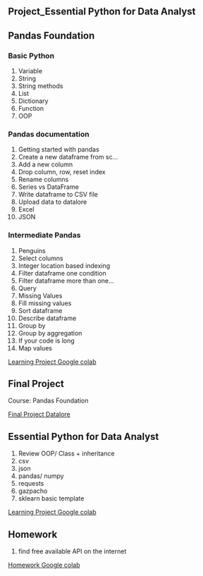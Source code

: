 ## Project_Essential Python for Data Analyst

## Pandas Foundation
### Basic Python
1. Variable
2. String
3. String methods
4. List
5. Dictionary
6. Function
7. OOP

### Pandas documentation
1. Getting started with pandas
2. Create a new dataframe from sc...
3. Add a new column
4. Drop column, row, reset index
5. Rename columns
6. Series vs DataFrame
7. Write dataframe to CSV file
8. Upload data to datalore
9. Excel
10. JSON

### Intermediate Pandas
1. Penguins
2. Select columns
3. Integer location based indexing
4. Filter dataframe one condition
5. Filter dataframe more than one...
6. Query
7. Missing Values
8. Fill missing values
9. Sort dataframe
11. Describe dataframe
12. Group by
13. Group by aggregation
14. If your code is long
15. Map values

[Learning Project Google colab](https://colab.research.google.com/drive/1syFuGsvhBnCLKgR-mkJty7nuSnhMKzvD)<br>

## Final Project
Course: Pandas Foundation

[Final Project Datalore](https://datalore.jetbrains.com/notebook/cOZeyVaniPRY8W3M9dK4po/xdg3oIvLNUq2eBAm1d7cHQ/)

## Essential Python for Data Analyst
1. Review OOP/ Class + inheritance
2. csv
3. json
4. pandas/ numpy
5. requests
6. gazpacho
7. sklearn basic template

[Learning Project Google colab](https://colab.research.google.com/drive/1x3CQwtLWuYrVobobe_vwhavQbPPz9e4x)

## Homework
1. find free available API on the internet


[Homework Google colab](https://colab.research.google.com/drive/1RbDyPGTwvCdzxYH4GSc0RuRBhZLoIJrw)
